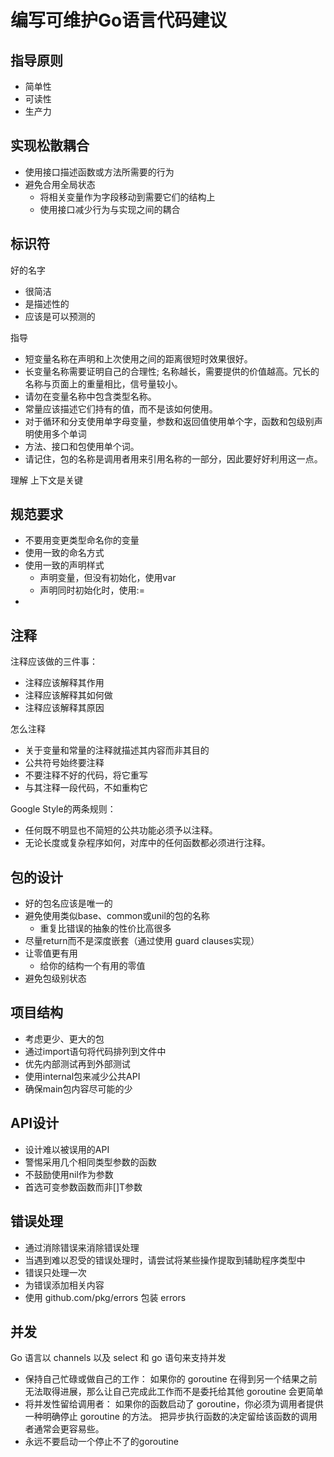 # 编写可维护Go语言代码建议


## 指导原则
- 简单性
- 可读性
- 生产力

## 实现松散耦合
- 使用接口描述函数或方法所需要的行为
- 避免合用全局状态
  - 将相关变量作为字段移动到需要它们的结构上
  - 使用接口减少行为与实现之间的耦合

## 标识符

好的名字
- 很简洁
- 是描述性的
- 应该是可以预测的

指导
- 短变量名称在声明和上次使用之间的距离很短时效果很好。
- 长变量名称需要证明自己的合理性; 名称越长，需要提供的价值越高。冗长的名称与页面上的重量相比，信号量较小。
- 请勿在变量名称中包含类型名称。
- 常量应该描述它们持有的值，而不是该如何使用。
- 对于循环和分支使用单字母变量，参数和返回值使用单个字，函数和包级别声明使用多个单词
- 方法、接口和包使用单个词。
- 请记住，包的名称是调用者用来引用名称的一部分，因此要好好利用这一点。

理解
上下文是关键

## 规范要求
- 不要用变更类型命名你的变量
- 使用一致的命名方式
- 使用一致的声明样式
  - 声明变量，但没有初始化，使用var
  - 声明同时初始化时，使用:=
- 

## 注释
注释应该做的三件事：
- 注释应该解释其作用
- 注释应该解释其如何做
- 注释应该解释其原因

怎么注释
- 关于变量和常量的注释就描述其内容而非其目的
- 公共符号始终要注释
- 不要注释不好的代码，将它重写
- 与其注释一段代码，不如重构它

Google Style的两条规则：
- 任何既不明显也不简短的公共功能必须予以注释。
- 无论长度或复杂程序如何，对库中的任何函数都必须进行注释。


## 包的设计
- 好的包名应该是唯一的
- 避免使用类似base、common或unil的包的名称
  - 重复比错误的抽象的性价比高很多
- 尽量return而不是深度嵌套（通过使用 guard clauses实现）
- 让零值更有用
  - 给你的结构一个有用的零值 
- 避免包级别状态

## 项目结构

- 考虑更少、更大的包
- 通过import语句将代码排列到文件中
- 优先内部测试再到外部测试
- 使用internal包来减少公共API
- 确保main包内容尽可能的少

## API设计
- 设计难以被误用的API
- 警惕采用几个相同类型参数的函数
- 不鼓励使用nil作为参数
- 首选可变参数函数而非[]T参数


## 错误处理
- 通过消除错误来消除错误处理
- 当遇到难以忍受的错误处理时，请尝试将某些操作提取到辅助程序类型中
- 错误只处理一次
- 为错误添加相关内容
- 使用 github.com/pkg/errors 包装 errors


## 并发
 Go 语言以 channels 以及 select 和 go 语句来支持并发

- 保持自己忙碌或做自己的工作： 如果你的 goroutine 在得到另一个结果之前无法取得进展，那么让自己完成此工作而不是委托给其他 goroutine 会更简单
- 将并发性留给调用者： 如果你的函数启动了 goroutine，你必须为调用者提供一种明确停止 goroutine 的方法。 把异步执行函数的决定留给该函数的调用者通常会更容易些。
- 永远不要启动一个停止不了的goroutine

